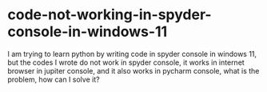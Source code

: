 # code-not-working-in-spyder-console-in-windows-11
I am trying to learn python by writing code in spyder console in windows 11,  but the codes I wrote do not work in spyder console,  it works in internet browser in jupiter console, and it also works in pycharm console,  what is the problem, how can I solve it?
